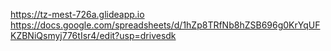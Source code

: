 https://tz-mest-726a.glideapp.io
https://docs.google.com/spreadsheets/d/1hZp8TRfNb8hZSB696g0KrYqUFKZBNiQsmyj776tIsr4/edit?usp=drivesdk
